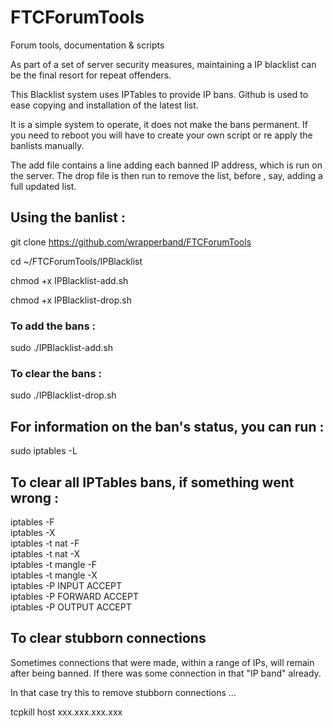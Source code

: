 # FTCForumTools
Forum tools, documentation &amp; scripts

As part of a set of server security measures, maintaining a IP blacklist can be the final resort for repeat offenders.

This Blacklist system uses IPTables to provide IP bans. Github is used to ease copying and installation of the latest list.

It is a simple system to operate, it does not make the bans permanent. If you need to reboot you will have to create your own script or re apply the banlists manually.

The add file contains a line adding each banned IP address, which is run on the server. The drop file is then run to remove the list, before , say, adding a full updated list. 

##  Using the banlist : 

git clone https://github.com/wrapperband/FTCForumTools   
  
cd ~/FTCForumTools/IPBlacklist  
  
chmod +x IPBlacklist-add.sh  
  
chmod +x IPBlacklist-drop.sh  
  
### To add the bans :  
sudo ./IPBlacklist-add.sh  

### To clear the bans :  
sudo ./IPBlacklist-drop.sh  

##  For information on the ban's status, you can run :

sudo iptables -L


##  To clear all IPTables bans, if something went wrong :

iptables -F  
iptables -X  
iptables -t nat -F  
iptables -t nat -X  
iptables -t mangle -F  
iptables -t mangle -X  
iptables -P INPUT ACCEPT  
iptables -P FORWARD ACCEPT  
iptables -P OUTPUT ACCEPT  

##  To clear stubborn connections

Sometimes connections that were made, within a range of IPs, will remain after being banned. If there was some connection in that "IP band" already.

In that case try this to remove stubborn connections ...

tcpkill host xxx.xxx.xxx.xxx
